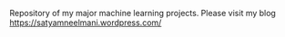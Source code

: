 Repository of my major machine learning projects. 
Please visit my blog https://satyamneelmani.wordpress.com/
